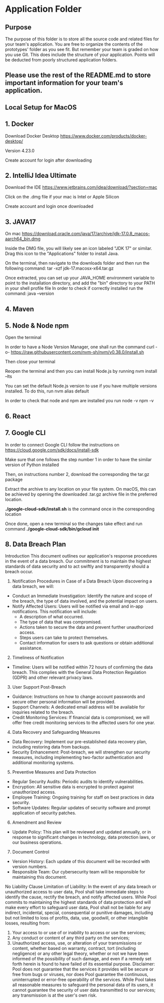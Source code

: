 # Application Folder

## Purpose
The purpose of this folder is to store all the source code and related files for your team's application. You are free 
to organize the contents of the prototypes' folder as you see fit. But remember your team is graded on how you use Git. 
This does include the structure of your application. Points will be deducted from poorly structured application folders.

## Please use the rest of the README.md to store important information for your team's application. 
## Local Setup for MacOS

## 1. Docker

Download Docker Desktop https://www.docker.com/products/docker-desktop/ 

Version 4.23.0

Create account for login after downloading 

## 2. IntelliJ Idea Ultimate

Download the IDE https://www.jetbrains.com/idea/download/?section=mac

Click on the .dmg file if your mac is Intel or Apple Silicon

Create account and login once downloaded

## 3. JAVA17

On mac https://download.oracle.com/java/17/archive/jdk-17.0.8_macos-aarch64_bin.dmg 

Inside the DMG file, you will likely see an icon labeled "JDK 17" or similar. Drag this icon to the "Applications" folder to install Java.

On the terminal, then navigate to the downloads folder and then run the following command: 	tar -xzf jdk-17.macosx-x64.tar.gz

Once extracted, you can set up your JAVA_HOME environment variable to point to the installation directory, and add the "bin" directory to your PATH in your shell profile file
In order to check if correctly installed run the command: 	java –version

## 4. Maven
 
## 5. Node & Node npm
   
Open the terminal

In order to have a Node Version Manager, one shall run the command
curl -o- https://raw.githubusercontent.com/nvm-sh/nvm/v0.38.0/install.sh

Then close your terminal

Reopen the terminal and then you can install Node.js by running nvm install –lts

You can set the default Node.js version to use if you have multiple versions installed. To do this, run
nvm alias default <version> 

In order to check that node and npm are installed you run
node -v
npm -v

## 6. React

## 7. Google CLI

In order to connect Google CLI follow the instructions on https://cloud.google.com/sdk/docs/install-sdk 

Make sure that one follows the step number 1 in order to have the similar version of Python installed

Then, on instructions number 2, download the corresponding the tar.gz package 

Extract the archive to any location on your file system. On macOS, this can be achieved by opening the downloaded .tar.gz archive file in the preferred location.

**./google-cloud-sdk/install.sh** is the command once in the corresponding location

Once done, open a new terminal so the changes take effect and run command **./google-cloud-sdk/bin/gcloud init**

## 8. Data Breach Plan

Introduction
This document outlines our application's response procedures in the event of a data breach. Our commitment is to maintain the highest standards of data security and to act swiftly and transparently should a breach occur.

1. Notification Procedures in Case of a Data Breach
   Upon discovering a data breach, we will:
* Conduct an Immediate Investigation: Identify the nature and scope of the breach, the type of data involved, and the potential impact on users.
* Notify Affected Users: Users will be notified via email and in-app notifications. This notification will include:
    * A description of what occurred.
    * The type of data that was compromised.
    * Actions taken to secure the data and prevent further unauthorized access.
    * Steps users can take to protect themselves.
    * Contact information for users to ask questions or obtain additional assistance.

2. Timeliness of Notification
* Timeline: Users will be notified within 72 hours of confirming the data breach. This complies with the General Data Protection Regulation (GDPR) and other relevant privacy laws.

3. User Support Post-Breach
* Guidance: Instructions on how to change account passwords and secure other personal information will be provided.
* Support Channels: A dedicated email address will be available for inquiries related to the breach.
* Credit Monitoring Services: If financial data is compromised, we will offer free credit monitoring services to the affected users for one year.

4. Data Recovery and Safeguarding Measures
* Data Recovery: Implement our pre-established data recovery plan, including restoring data from backups.
* Security Enhancement: Post-breach, we will strengthen our security measures, including implementing two-factor authentication and additional monitoring systems.

5. Preventive Measures and Data Protection
* Regular Security Audits: Periodic audits to identify vulnerabilities.
* Encryption: All sensitive data is encrypted to protect against unauthorized access.
* Employee Training: Ongoing training for staff on best practices in data security.
* Software Updates: Regular updates of security software and prompt application of security patches.

6. Amendment and Review
* Update Policy: This plan will be reviewed and updated annually, or in response to significant changes in technology, data protection laws, or our business operations.

7. Document Control
* Version History: Each update of this document will be recorded with version numbers.
* Responsible Team: Our cybersecurity team will be responsible for maintaining this document.

No Liability Clause
Limitation of Liability: In the event of any data breach or unauthorized access to user data, Pool shall take immediate steps to identify the cause, rectify the breach, and notify affected users. While Pool commits to maintaining the highest standards of data protection and will make every effort to safeguard user data, Pool shall not be liable for any indirect, incidental, special, consequential or punitive damages, including but not limited to loss of profits, data, use, goodwill, or other intangible losses, resulting from:
1. Your access to or use of or inability to access or use the services;
2. Any conduct or content of any third party on the services;
3. Unauthorized access, use, or alteration of your transmissions or content, whether based on warranty, contract, tort (including negligence) or any other legal theory, whether or not we have been informed of the possibility of such damage, and even if a remedy set forth herein is found to have failed of its essential purpose.
   Disclaimer: Pool does not guarantee that the services it provides will be secure or free from bugs or viruses, nor does Pool guarantee the continuous, uninterrupted or error-free operability of the services. While Pool takes all reasonable measures to safeguard the personal data of its users, it cannot guarantee the security of user data transmitted to our services; any transmission is at the user's own risk.
